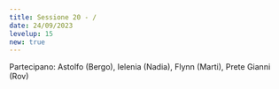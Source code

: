 ```yaml
---
title: Sessione 20 - /
date: 24/09/2023
levelup: 15
new: true
---
```

Partecipano: Astolfo (Bergo), Ielenia (Nadia), Flynn (Marti), Prete Gianni (Rov)